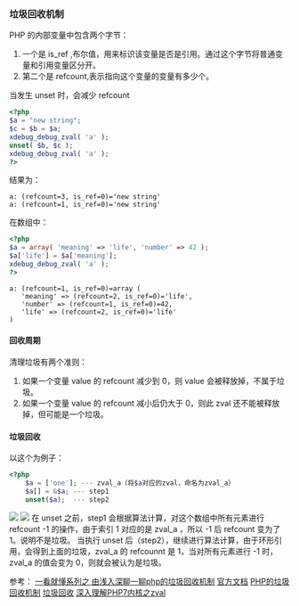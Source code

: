 ### 垃圾回收机制
PHP 的内部变量中包含两个字节：
1. 一个是 is_ref ,布尔值，用来标识该变量是否是引用。通过这个字节将普通变量和引用变量区分开。
2. 第二个是 refcount,表示指向这个变量的变量有多少个。

当发生 unset 时，会减少 refcount
```php
<?php
$a = "new string";
$c = $b = $a;
xdebug_debug_zval( 'a' );
unset( $b, $c );
xdebug_debug_zval( 'a' );
?>
```
结果为：
```shell
a: (refcount=3, is_ref=0)='new string'
a: (refcount=1, is_ref=0)='new string'
```

在数组中：
```php
<?php
$a = array( 'meaning' => 'life', 'number' => 42 );
$a['life'] = $a['meaning'];
xdebug_debug_zval( 'a' );
?>
```

```shell
a: (refcount=1, is_ref=0)=array (
   'meaning' => (refcount=2, is_ref=0)='life',
   'number' => (refcount=1, is_ref=0)=42,
   'life' => (refcount=2, is_ref=0)='life'
)
```

#### 回收周期
清理垃圾有两个准则：
1. 如果一个变量 value 的 refcount 减少到 0，则 value 会被释放掉，不属于垃圾。
2. 如果一个变量 value 的 refcount 减小后仍大于 0，则此 zval 还不能被释放掉，但可能是一个垃圾。

#### 垃圾回收
以这个为例子：
```php
<?php
    $a = ['one']; --- zval_a（将$a对应的zval，命名为zval_a）
    $a[] = &$a; --- step1
    unset($a);  --- step2
```
![](http://pzjwh5v7g.bkt.clouddn.com/mweb/15717341948087.jpg)
![](http://pzjwh5v7g.bkt.clouddn.com/mweb/15717341991551.jpg)
在 unset 之前，step1 会根据算法计算，对这个数组中所有元素进行 refcount -1 的操作，由于索引 1 对应的是 zval_a ，所以 -1 后 refcount 变为了 1。说明不是垃圾。
当执行 unset 后（step2），继续进行算法计算，由于环形引用，会得到上面的垃圾，zval_a 的 refcounnt 是 1，当对所有元素进行 -1 时，zval_a 的值会变为 0，则就会被认为是垃圾。

参考：
[一看就懂系列之 由浅入深聊一聊php的垃圾回收机制](https://blog.csdn.net/u011957758/article/details/76864400)
[官方文档](https://www.php.net/manual/zh/features.gc.refcounting-basics.php)
[PHP的垃圾回收机制](https://www.cnblogs.com/xuxubaobao/p/10840176.html)
[垃圾回收](https://github.com/pangudashu/php7-internal/blob/master/5/gc.md)
[深入理解PHP7内核之zval](http://www.laruence.com/2018/04/08/3170.html)